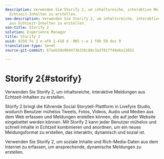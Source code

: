 ```yaml
---
description: Verwenden Sie Storify 2, um inhaltsreiche, interaktive Meldungen aus
  Echtzeit-Inhalten zu erstellen.
seo-description: Verwenden Sie Storify 2, um inhaltsreiche, interaktive Meldungen
  aus Echtzeit-Inhalten zu erstellen.
seo-title: Storify 2
solution: Experience Manager
title: Storify 2
uuid: 8250 fe 3 e-afb 1-418 d -905 c-a 1 fdb 59 dus 9
translation-type: tm+mt
source-git-commit: 67aeb3de964473b326c88c3a3f81ff48a6a12652

---
```



# Storify 2{#storify}

Verwenden Sie Storify 2, um inhaltsreiche, interaktive Meldungen aus Echtzeit-Inhalten zu erstellen.

Storify 2 bringt die führende Social Storytell-Plattform in Livefyre Studio, wodurch Benutzer mühelos Tweets, Fotos, Videos, Audio und Medien aus dem Web erfassen und Meldungen erstellen können, die auf jeder Website eingebettet werden können. Mit Storify 2 kann jeder Benutzer mühelos und schnell Inhalte in Echtzeit kombinieren und anordnen, um ein neues Meldungsformat zu erstellen, das interaktiv, dynamisch und sozial ist.

Verwenden Sie Storify 2, um soziale Inhalte und Rich-Media-Daten aus dem Internet zu erfassen, um ansprechende, dynamische Meldungen zu erstellen.
